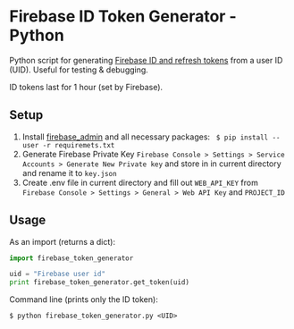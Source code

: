 # Firebase ID Token Generator - Python
Python script for generating [Firebase ID and refresh tokens](https://firebase.google.com/docs/auth/users#auth_tokens) 
from a user ID (UID). Useful for testing & debugging. 

ID tokens last for 1 hour (set by Firebase).

## Setup

1. Install [firebase_admin](https://firebase.google.com/docs/admin/setup#add_the_sdk) and all necessary packages: `
$ pip install --user -r requiremets.txt`
2. Generate Firebase Private Key
`Firebase Console > Settings > Service Accounts > Generate New Private key`
and store in in current directory and rename it to `key.json`
3. Create .env file in current directory and fill out
`WEB_API_KEY` from `Firebase Console > Settings > General > Web API Key` and `PROJECT_ID`

## Usage
As an import (returns a dict):
```python
import firebase_token_generator

uid = "Firebase user id"
print firebase_token_generator.get_token(uid)

```

Command line (prints only the ID token):
```commandline
$ python firebase_token_generator.py <UID>
```